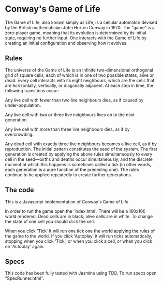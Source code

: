 Conway's Game of Life
=====================

The Game of Life, also known simply as Life, is a cellular automaton devised by the British mathematician John Horton Conway in 1970.
The "game" is a zero-player game, meaning that its evolution is determined by its initial state, requiring no further input. One interacts with the Game of Life by creating an initial configuration and observing how it evolves.


Rules
-----

The universe of the Game of Life is an infinite two-dimensional orthogonal grid of square cells, each of which is in one of two possible states, alive or dead. Every cell interacts with its eight neighbours, which are the cells that are horizontally, vertically, or diagonally adjacent. At each step in time, the following transitions occur:

Any live cell with fewer than two live neighbours dies, as if caused by under-population.

Any live cell with two or three live neighbours lives on to the next generation.

Any live cell with more than three live neighbours dies, as if by overcrowding.

Any dead cell with exactly three live neighbours becomes a live cell, as if by reproduction.
The initial pattern constitutes the seed of the system. The first generation is created by applying the above rules simultaneously to every cell in the seed—births and deaths occur simultaneously, and the discrete moment at which this happens is sometimes called a tick (in other words, each generation is a pure function of the preceding one). The rules continue to be applied repeatedly to create further generations.

The code
--------

This is a Javascript implementation of Conway's Game of Life.

In order to run the game open the 'index.html'. There will be a 100x100 world rendered. Dead cells are in black; alive cells are in white. To change the state of one cell you should click the cell.

When you click 'Tick' it will run one tick one the world applying the rules of the game to the world. If you click 'Autoplay' it will run ticks automatically, stopping when you click 'Tick', or when you click a cell, or when you click on 'Autoplay' again.


Specs
-----
This code has been fully tested with Jasmine using TDD. To run specs open "SpecRunner.html".
